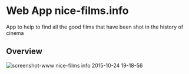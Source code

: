 # Web App nice-films.info
App to help to find all the good films that have been shot in the history of cinema
## Overview  
![screenshot-www nice-films info 2015-10-24 19-18-56](https://cloud.githubusercontent.com/assets/13981035/10711471/f9434eca-7a84-11e5-870f-ba68b98e6354.jpg)
